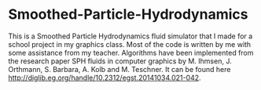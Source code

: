 # Smoothed-Particle-Hydrodynamics

This is a Smoothed Particle Hydrodynamics fluid simulator that I made for a school project in my graphics class. 
Most of the code is written by me with some assistance from my teacher. Algorithms have been implemented from the research paper SPH fluids in computer graphics by M. Ihmsen, J. Orthmann, S. Barbara, A. Kolb and M. Teschner. It can be found here http://diglib.eg.org/handle/10.2312/egst.20141034.021-042. 
